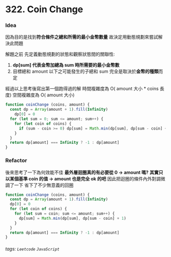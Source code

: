 # 322. Coin Change

### Idea

因為目的是找到**符合條件之總和所需的最小金幣數量**
故決定用動態規劃來嘗試解決此問題

解題之前 先定義動態規劃的狀態和觀察狀態間的關聯性:
1. **dp[sum] 代表金幣加總為 sum 時所需要的最小金幣數**
2. 目標總和 amount 以下之可能發生的子總和 sum 完全是取決於**金幣的種類**而定

經過以上思考後寫出第一個跑得過的解
時間複雜度為 O( amount 大小 * coins 長度)
空間複雜度為 O( amount 大小)

```javascript
function coinChange (coins, amount) {
  const dp = Array(amount + 1).fill(Infinity)
	dp[0] = 0
  for (let sum = 0; sum <= amount; sum++) {
    for (let coin of coins) {
      if (sum - coin >= 0) dp[sum] = Math.min(dp[sum], dp[sum - coin] + 1)
    }
  }
  return dp[amount] === Infinity ? -1 : dp[amount]
}
```

### Refactor

後來思考了一下為何效能不佳
**最外層迴圈真的有必要從 0 → amount 嗎?**
**其實只以某個基準 coin 的值 → amount 也是完全 ok 的吧**
因此把迴圈的條件內外對調微調了一下
省下了不少無意義的回圈

```javascript
function coinChange (coins, amount) {
  const dp = Array(amount + 1).fill(Infinity)
  dp[0] = 0
  for (let coin of coins) {
    for (let sum = coin; sum <= amount; sum++) {
      dp[sum] = Math.min(dp[sum], dp[sum - coin] + 1)
    }
  }
  return dp[amount] === Infinity ? -1 : dp[amount]
}
```

###### tags: `Leetcode` `JavaScript`